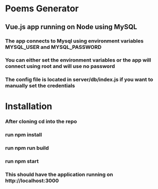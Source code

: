# Poems Generator 

## Vue.js app running on Node using MySQL

### The app connects to Mysql using environment variables MYSQL_USER and MYSQL_PASSWORD
### You can either set the environment variables or the app will connect using root and will use no password
### The config file is located in server/db/index.js if you want to manually set the credentials

# Installation
### After cloning cd into the repo
### run npm install 
### run npm run build
### run npm start 

### This should have the application running on http://localhost:3000
